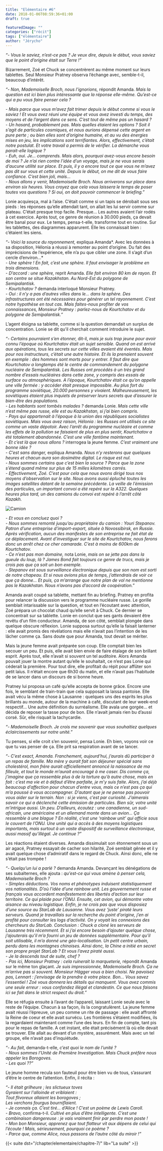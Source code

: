 ```yaml
---
title: "Elémentaire #6"
date: 2018-01-06T08:59:36+01:00
draft: true

featuredImage: ""
categories: ["récit"]
tags: ["élémentaire"]
author: "Jérycho"
---
```

*“- Vous le saviez, n’est-ce pas ? Je veux dire, depuis le début, vous saviez que le point d’origine était sur Terre !”*

Bizarrement, Zoé et Chuck se concentrèrent au même moment sur leurs tablettes. Seul Monsieur Pratney observa l’échange avec, semble-t-il, beaucoup d’intérêt.
  
*“- Non, Mademoiselle Broch, nous l’ignorions,* répondit Amanda. *Mais la question est ici bien plus intéressante que la réponse elle-même. Qu’est-ce qui a pu vous faire penser cela ?*  
<!--more-->
*- Mais parce que vous m’avez fait trimer depuis le début comme si vous le saviez ! Et vous avez réuni une équipe et vous avez investi du temps, des moyens et de l’argent dans ce sens. C’est tout de même pas un hasard ?*  
*- Un hasard, probablement pas. Mais quelles étaient les options ? Soit il s’agit de particules cosmiques, et nous aurions dépensé cette argent en pure perte ; ou bien elles sont d’origine humaine, et au vu des énergies mises en jeu, les implications sont terrifiantes. Alors, effectivement, c’était notre postulat. Et votre travail a permis de le vérifier. La démarche vous parait-elle logique ?*  
*- Euh, oui. Je… comprends. Mais alors, pourquoi avez-vous encore besoin de moi ? Je n’ai rien contre l’idée d’un voyage, mais je ne vous serais d’aucune utilité sur place. Et puis, il y a encore tout ce que vous ne m’avez pas dit sur vous et cette unité. Depuis le début, on me dit de vous faire confiance. C’est bien joli, mais…*  
*- Nous allons y venir, Mademoiselle Broch. Nous arriverons sur place dans environ six heures. Vous croyez que cela vous laissera le temps de poser toutes vos questions ? Si oui, on doit pouvoir commencer le briefing.”*

Lonie acquiesça, mal à l’aise. C’était comme si un tapis se dérobait sous ses pieds : les réponses qu’elle attendait tant, on allait les lui servir comme sur plateau. C’était presque trop facile. Presque… Les autres avaient l’air rodés à cet exercice. Après tout, ce genre de réunion à 30.000 pieds, ça devait être banal pour eux. Le temps, pensa-t-elle, transforme tout en routine. Sur les tablettes, des diagrammes apparurent. Elle les connaissait bien : c’étaient les siens.
  
*“- Voici la source du rayonnement,* expliqua Amanda*. Avec les données à sa disposition, Hélonia a réussi à remonter au point d’origine. Du fait des imprécisions de l’expérience, elle n’a pu que cibler une zone. Il s’agit d’un cercle d’environ…*  
*- Une sphère ! En fait, c’est une sphère. Il faut envisager le problème en trois dimensions.*  
*- D’accord : une sphère,* reprit Amanda. *Elle fait environ 80 km de rayon. Et son centre se situe Kazakhstan. Au Nord-Est du polygone de Semipalantisk.*  
*- Kourtchatov ?* demanda interloqué Monsieur Pratney.  
*- Oui : il n’y a pas d’autres villes dans le… dans la sphère. Des infrastructures ont été nécessaires pour générer un tel rayonnement. C’est notre hypothèse en tout cas. Mais faites-nous profiter de vos connaissances, Monsieur Pratney : parlez-nous de Kourtchatov et du polygone de Semipalantisk.”*

L’agent éloigna sa tablette, comme si la question demandait un surplus de concentration. Lonie se dit qu’il cherchait comment introduire le sujet.
  
*“- Certains pourraient s’en étonner,* dit-il, *mais je suis trop jeune pour avoir connu l’époque où Kourtchatov était un sujet sensible. Quand on est arrivé aux opérations, tous les secrets sur cette villes avaient été éventés. Mais pour nos instructeurs, c’était une autre histoire. Et ils la prenaient souvent en exemple : des hommes sont morts pour y entrer. Il faut dire que Kourtchatov a longtemps été le centre de commandement du polygone nucléaire de Semipalantisk. Les Russes ont procédés à un très grand nombre d’essais nucléaires dans cette zone, y compris des essais de surface ou atmosphériques. A l’époque, Kourtchatov était ce qu’on appelle une ville fermée : y accéder était presque impossible. Au plus fort du programme soviétique, 20.000 personnes y vivaient. Malheureusement, les soviétiques étaient plus inquiets de préserver leurs secrets que d’assurer le bien-être des populations.*  
*- Les habitants sont tombés malades ?* demanda Lonie. *Mais cette ville n’est même pas russe, elle est au Kazakhstan, si j’ai bien compris.*  
*- Pays qui appartenait à l’époque à la union des républiques socialistes soviétiques. Mais vous avez raison, Hélonia : les Russes ont utilisés ce site comme un vaste dépotoir. Avec l’arrêt du programme nucléaire et comme les effets de la pollution se faisaient de plus en plus sentir, Kourtchatov a été totalement abandonnée. C’est une ville fantôme maintenant.*  
*- Et c’est là que nous allons ?* interrogea la jeune femme. *C’est vraiment une bonne idée ?*  
*- C’est sans danger,* expliqua Amanda. *Nous n’y resterons que quelques heures et chacun aura son dosimètre digital. Le risque est nul.*  
*- Nous sommes certains que c’est bien la source ? Parce que la zone s’étend quand même sur plus de 15 milles kilomètres carrés.*  
*- Effectivement, Zoé. C’est pour cela que nous avons dirigé tous nos moyens d’observation sur le site. Nous avons aussi épluché toutes les images satellites datant de la semaine précédente. La veille de l’émission des particules, un important convoi a été repéré sur la A322. Quelques heures plus tard, un des camions du convoi est repéré à l’arrêt côté Kazakh.*

![Camion](/images/Chapitre6.png#center)
  
*- Et vous en concluez quoi ?*  
*- Nous sommes remonté jusqu’au propriétaire du camion : Youri Stepanov. Patron d’une entreprise d’import-export, située à Novossibirsk, en Russie. Après vérification, aucun des manifestes de son entreprise ne fait état de ce déplacement. Avant d’investiguer sur le site de Kourtchatov, nous ferons donc un arrêt chez ce cher camarade. C’est à moins de 600km de Kourtchatov.*  
*- Ce n’est pas mon domaine,* nota Lonie, *mais on se jette pas dans la gueule du loup, là ? James Bond fait toujours ce genre de trucs, mais je crois pas que ça soit un bon exemple.*  
*- Stepanov est sous surveillance électronique depuis que son nom est sorti de notre chapeau. Et si nous avions plus de temps, j’attendrais de voir ce que ça donne… Et puis, ça m’arrange que notre plan de vol ne mentionne pas le Kazakhstan. Nous n’avons pas d’accord de coopération.”*

Amanda avait coupé sa tablette, mettant fin au briefing. Pratney en profita pour relancer la discussion vers le programme nucléaire russe. Le gorille semblait intarissable sur la question, et tout en l’écoutant avec attention, Zoé prépara un chocolat chaud qu’elle servit à Chuck. Ce dernier se concentrait sur sa tablette. Lonie en conclut que ses gants devaient être revêtu d’un film conducteur. Amanda, de son côté, semblait plongée dans quelque obscure réflexion. Lonie supposa surtout qu’elle la faisait lanterner : elle avait promis des révélations mais elle n’avait pas l’intention de les lâcher comme ça. Sans doute que pour Amanda, tout devait se mériter.

Mais la jeune femme avait préparée son coup. Elle comptait bien les secouer un peu. Et puis, elle avait bien envie de faire étalage de son brillant esprit. Après tout, elle n’avait si souvent un tel auditoire. Alors Amanda pouvait jouer la montre autant qu’elle le souhaitait, ce n’est pas Lonie qui céderait la première. Pour tout dire, elle profitait du répit pour affûter son petit laïus. Il n’était encore que 6h30 du matin, et elle n’avait pas l’habitude de se lancer dans un discours de si bonne heure.

Pratney lui proposa un café qu’elle accepta de bonne grâce. Encore une fois, le semblant de train-train que cela supposait la laissa pantoise. Elle avait vécu la même chose à Lausanne : quelques uns des esprits les plus brillants au monde, autour de la machine à café, discutant de leur week-end respectif… Une autre définition du surréalisme. Elle avala une gorgée… et décida de reposer la tasse pour de bon. Elle n’avait jamais rien bu d’aussi corsé. Sûr, elle risquait la tachycardie.
  
*“- Mademoiselle Broch. Je crois me souvenir que vous souhaitiez quelques éclaircissements sur notre unité.”*

Tu penses, si elle croit s’en souvenir, pensa Lonie. Eh bien, voyons voir ce que tu vas penser de ça. Elle prit sa respiration avant de se lancer.
  
*“- C’est exact, Amanda. Franchement, aujourd’hui, j’aurais dû participer à un repas de famille. Ma mère y aurait fait son déjeuner spécial sans cholestérol, mon frère aurait officiellement annoncé la naissance de ma filleule, et tout le monde m’aurait encouragé à me caser. Dis comme ça, j’imagine que ça ressemble plus à de la torture qu’à autre chose, mais en fait : c’est ma vie et à défaut d’être parfaite, je m’y suis faite. Alors, j’ai déjà beaucoup d’affection pour chacun d’entre vous, mais ce n’est pas ça qui m’a poussé à vous accompagner. D’autant que je ne pense pas pouvoir vous aider sur le terrain. Non : si je viens, c’est par curiosité. J’aimerais savoir ce qui a déclenché cette émission de particules. Bien sûr, votre unité m’intrigue aussi. Un peu. D’ailleurs, écoutez : une canadienne, un sud-africain, une américaine et un allemand monte dans un avion… Ça ressemble à une blague ? En réalité, c’est une ‘rainbow unit’ qui officie sous le couvert de l’ONU. Une unité qui a accès à des moyens logistiques importants, mais surtout à un vaste dispositif de surveillance électronique, aussi massif qu’illégal. Je continue ?”*

Les réactions étaient diverses. Amanda dissimulait son étonnement sous un air agacé, Pratney essayait de cacher son hilarité, Zoé semblait gênée et il y avait quelque chose d’admiratif dans le regard de Chuck. Ainsi donc, elle ne s’était pas trompée !
  
*“- Quelqu’un lui a parlé ?* demanda Amanda. Devançant les dénégations de ses subalternes, elle ajouta : *qu’est-ce qui vous amène à penser cela, Mademoiselle Broch ?*  
*- Simples déductions. Vos noms et phénotypes induisent statistiquement vos nationalités. D’où l’idée d’une rainbow unit. Les gouvernement russe et français vous accordent manifestement des libertés d’action sur leur territoire. Ce qui plaide pour l’ONU. Ensuite, cet avion, qui démontre votre aisance au niveau logistique. Enfin, je ne crois pas que vous disposiez d’une source au StarLab de Lausanne. Vous avez ‘juste’ piraté leurs serveurs. Quand je travaillais sur la recherche du point d’origine, j’en ai profité pour consulter les logs d’activité. On y voyait les connexions des chercheurs du StarLab. Conclusion : Chuck a cloné les serveurs de Lausanne très récemment. Et si j’ai encore besoin d’ajouter quelque chose, j’ajouterais qu’il m’a fourni un jeu de données supplémentaire. Pour qu’il soit utilisable, il m’a donné une géo-localisation. Un petit centre urbain, perdu dans les montagnes chinoises. Ainsi donc, la Chine a initié en secret son propre projet StarLab ? Et vous l’avez piraté aussi.*  
*- Je la descends tout de suite, chef ?*  
*- Pas ici, Monsieur Pratney : cela ruinerait la marqueterie,* répondit Amanda sur le même ton glaçant. *Je suis impressionnée, Mademoiselle Broch. Ça ne m’arrive pas si souvent. Monsieur Hägger vous a bien choisi. Ne pavoisez pas, Lennart : j’envisage de la prendre à votre place. Bon… Vous savez l’essentiel ! Zoé vous donnera les détails qui manquent. Vous avez commis une seule erreur : vous confondez illégal et clandestin. Ce que nous faisons ici se fait dans le strict respect du droit.”*

Elle se réfugia ensuite à l’avant de l’appareil, laissant Lonie seule avec le reste de l’équipe. Chacun à sa façon, ils la congratulèrent. La jeune femme avait réussi l’épreuve, un peu comme un rite de passage : elle avait affronté la Reine de coeur et elle avait survécu. Les frontières s’étaient modifiées, ils la regardaient maintenant comme l’une des leurs. En fin de compte, tant pis pour le repas de famille. A cet instant, elle était précisément là où elle devait se trouver. Elle allait au devant d’un mystère, assurément. Mais avec un tel groupe, elle n’avait pas d’inquiétude.
  
*“- Au fait,* demanda-t-elle, *c’est quoi le nom de l’unité ?*  
*- Nous sommes l’Unité de Première Investigation. Mais Chuck préfère nous appeler les Borogoves.*  
*- Les quoi ??”*

Le jeune homme recula son fauteuil pour être bien vu de tous, s’assurant d’être le centre de l’attention. Enfin, il récita :
  
*“- Il était grilheure ; les slictueux toves*  
*Gyraient sur l'alloinde et vriblaient :*  
*Tout flivoreux allaient les borogoves ;*  
*Les verchons fourgus bourniflaient.*  
*- Je connais ça. C’est tiré… d’Alice ! C’est un poème de Lewis Caroll.*  
*- Bravo,* confirma-t-il. *Cultivé en plus d’être intelligente. C’est une combinaison dangereuse : je vais vraiment finir par perdre mon poste !*  
*- Mon bon Monsieur, apprenez que tout flatteur vit aux dépens de celui qui l’écoute ! Mais, sérieusement, pourquoi ce poème ?*  
*- Parce que, comme Alice, nous passons de l’autre côté du miroir !”*

{{< suite dst="/chapter/elementaire/chapitre-7/" lib="La suite" >}}
